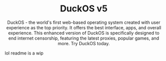 <h1 align="center">DuckOS v5</h1>
<p align="center">DuckOS - the world's first web-based operating system created with user experience as the top priority. It offers the best interface, apps, and overall experience. This enhanced version of DuckOS is specifically designed to end internet censorship, featuring the latest proxies, popular games, and more. Try DuckOS today.</p>
lol readme is a wip
